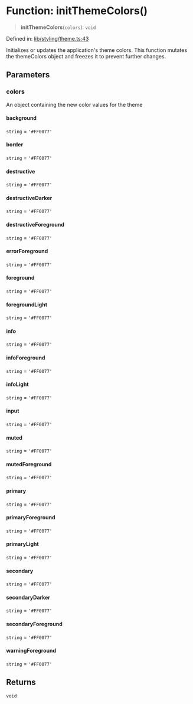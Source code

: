 # Function: initThemeColors()

> **initThemeColors**(`colors`): `void`

Defined in: [lib/styling/theme.ts:43](https://github.com/aldesgroup/goaldn/blob/6a7943d02984b1a6b41d76a3a483a1484b644076/lib/styling/theme.ts#L43)

Initializes or updates the application's theme colors.
This function mutates the themeColors object and freezes it to prevent further changes.

## Parameters

### colors

An object containing the new color values for the theme

#### background

`string` = `'#FF0077'`

#### border

`string` = `'#FF0077'`

#### destructive

`string` = `'#FF0077'`

#### destructiveDarker

`string` = `'#FF0077'`

#### destructiveForeground

`string` = `'#FF0077'`

#### errorForeground

`string` = `'#FF0077'`

#### foreground

`string` = `'#FF0077'`

#### foregroundLight

`string` = `'#FF0077'`

#### info

`string` = `'#FF0077'`

#### infoForeground

`string` = `'#FF0077'`

#### infoLight

`string` = `'#FF0077'`

#### input

`string` = `'#FF0077'`

#### muted

`string` = `'#FF0077'`

#### mutedForeground

`string` = `'#FF0077'`

#### primary

`string` = `'#FF0077'`

#### primaryForeground

`string` = `'#FF0077'`

#### primaryLight

`string` = `'#FF0077'`

#### secondary

`string` = `'#FF0077'`

#### secondaryDarker

`string` = `'#FF0077'`

#### secondaryForeground

`string` = `'#FF0077'`

#### warningForeground

`string` = `'#FF0077'`

## Returns

`void`
